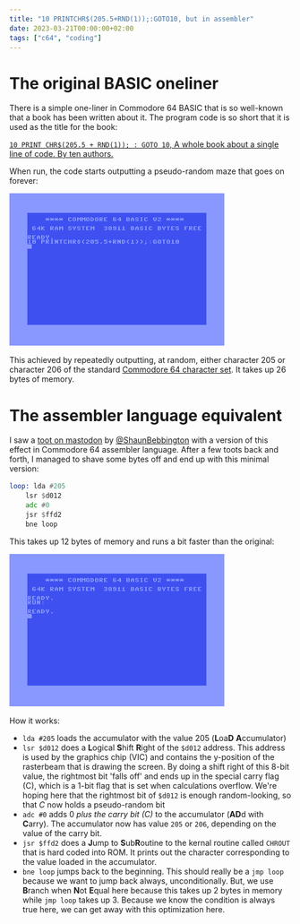 ```yaml
---
title: "10 PRINTCHR$(205.5+RND(1));:GOTO10, but in assembler"
date: 2023-03-21T00:00:00+02:00
tags: ["c64", "coding"]
---
```


# The original BASIC oneliner

There is a simple one-liner in Commodore 64 BASIC that is so well-known that a
book has been written about it. The program code is so short that it is used as
the title for the book:

[`10 PRINT CHR$(205.5 + RND(1)); : GOTO 10`, A whole book about a single line of
code. By ten authors.](https://bogost.com/books/10_print_chr2055rnd1_goto_10/)

When run, the code starts outputting a pseudo-random maze that goes on forever:

![Animated screenshot of a maze being built up](goto10.gif)

This achieved by repeatedly outputting, at random, either character 205 or
character 206 of the standard [Commodore 64 character
set](https://www.pagetable.com/c64ref/charset/). It takes up 26 bytes of memory.

# The assembler language equivalent

I saw a [toot on
mastodon](https://mastodon.gamedev.place/@ShaunBebbington/110034823674376940) by
[@ShaunBebbington](https://mastodon.gamedev.place/@ShaunBebbington) with a
version of this effect in Commodore 64 assembler language. After a few toots
back and forth, I managed to shave some bytes off and end up with this minimal
version:

```asm
loop: lda #205
    lsr $d012
    adc #0
    jsr $ffd2
    bne loop
```

This takes up 12 bytes of memory and runs a bit faster than the original:

![Animated screenshot of a similar maze being built up, but much faster](goto10.asm.gif)

How it works:

- `lda #205` loads the accumulator with the value 205 (**L**oa**D**
  **A**ccumulator)
- `lsr $d012` does a **L**ogical **S**hift **R**ight of the `$d012` address.
  This address is used by the graphics chip (VIC) and contains the y-position of
  the rasterbeam that is drawing the screen. By doing a shift right of this
  8-bit value, the rightmost bit 'falls off' and ends up in the special carry
  flag (C), which is a 1-bit flag that is set when calculations overflow. We're
  hoping here that the rightmost bit of `$d012` is enough random-looking, so
  that _C_ now holds a pseudo-random bit
- `adc #0` adds 0 _plus the carry bit (C)_ to the accumulator (**AD**d with
  **C**arry). The accumulator now has value `205` or `206`, depending on the
  value of the carry bit.
- `jsr $ffd2` does a **J**ump to **S**ub**R**outine to the kernal routine called
  `CHROUT` that is hard coded into ROM. It prints out the character corresponding
  to the value loaded in the accumulator.
- `bne loop` jumps back to the beginning. This should really be a `jmp loop`
  because we want to jump back always, unconditionally. But, we use **B**ranch
  when **N**ot **E**qual here because this takes up 2 bytes in memory
  while `jmp loop` takes up 3. Because we know the condition is always true here,
  we can get away with this optimization here.
